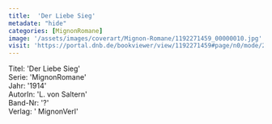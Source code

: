 ```yaml
---
title:  'Der Liebe Sieg'
metadate: "hide"
categories: [MignonRomane]
image: '/assets/images/coverart/Mignon-Romane/1192271459_00000010.jpg'
visit: 'https://portal.dnb.de/bookviewer/view/1192271459#page/n0/mode/2up'
---
```

Titel: 'Der Liebe Sieg' <br>
Serie: 'MignonRomane' <br>
Jahr: '1914' <br>
AutorIn: 'L. von Saltern' <br>
Band-Nr: '?' <br>
Verlag: ' MignonVerl'